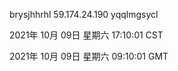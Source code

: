 brysjhhrhl 59.174.24.190 yqqlmgsycl

2021年 10月 09日 星期六 17:10:01 CST

2021年 10月 09日 星期六 09:10:01 GMT
